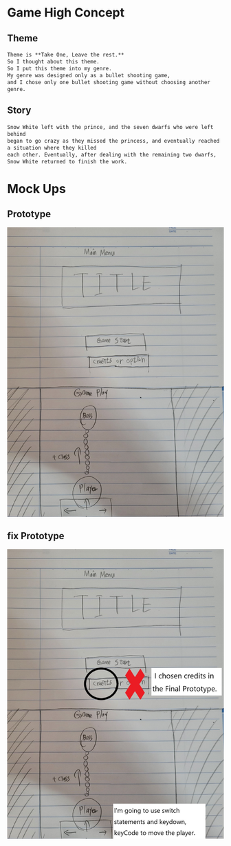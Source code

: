 Game High Concept
=================

Theme
-----
    Theme is **Take One, Leave the rest.** 
    So I thought about this theme. 
    So I put this theme into my genre.
    My genre was designed only as a bullet shooting game, 
    and I chose only one bullet shooting game without choosing another genre.

Story
-----
    Snow White left with the prince, and the seven dwarfs who were left behind
    began to go crazy as they missed the princess, and eventually reached a situation where they killed
    each other. Eventually, after dealing with the remaining two dwarfs, Snow White returned to finish the work.

Mock Ups
========

Prototype
---------
![Alt text](/asset/prototype/prototype1.jpg)

fix Prototype
-------------
![Alt text](/asset/prototype/prototype2.jpg)
